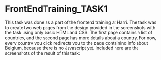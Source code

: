 # FrontEndTraining_TASK1
This task was done as a part of the frontend training at Harri.
The task was to create two web pages from the design provided in the screenshots with the task using only basic HTML and CSS.
The first page contains a list of countries, and the second page has more details about a country. For now, every country you click redirects you to the page containing info about Belgium, because there is no Javascript yet.
Included here are the screenshots of the result of this task:
